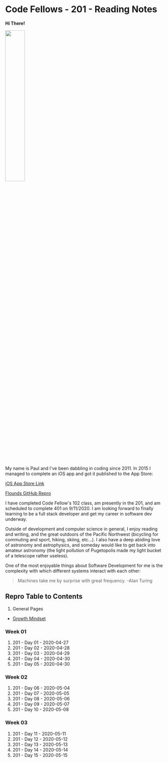 # Code Fellows - 201 - Reading Notes

**Hi There!**

<img src="https://scontent-sea1-1.xx.fbcdn.net/v/t1.0-9/21151248_10103127856966428_1471585133870514402_n.jpg?_nc_cat=104&_nc_sid=0debeb&_nc_ohc=BU-T5nS3eWoAX8urhCs&_nc_ht=scontent-sea1-1.xx&oh=3728c4a18ab582f89476fb8b63dce519&oe=5EBB8E3D" width="35%">

My name is Paul and I've been dabbling in coding since 2011. In 2015 I managed to complete an iOS app and got it published to the App Store:

[iOS App Store Link](https://apps.apple.com/us/app/flounds/id1059196121 "iOS App Store - Flounds")

[Flounds GitHub Repro](https://github.com/paulmrest/Flounds)

I have completed Code Fellow's 102 class, am presently in the 201, and am scheduled to complete 401 on 9/11/2020. I am looking forward to finally learning to be a full stack developer and get my career in software dev underway.

Outside of development and computer science in general, I enjoy reading and writing, and the great outdoors of the Pacific Northwest (bicycling for commuting and sport, hiking, skiing, etc...). I also have a deep abiding love of astronomy and astrophysics, and someday would like to get back into amateur astronomy (the light pollution of Pugetopolis made my light bucket of a telescope rather useless).

One of the most enjoyable things about Software Development for me is the complexity with which different systems interact with each other:

> Machines take me by surprise with great frequency.
> -Alan Turing


## Repro Table to Contents

1. General Pages
* [Growth Mindset](./GeneralGuides/GrowthMindset.md)

### Week 01

1. 201 - Day 01 - 2020-04-27
1. 201 - Day 02 - 2020-04-28
1. 201 - Day 03 - 2020-04-29
1. 201 - Day 04 - 2020-04-30
1. 201 - Day 05 - 2020-04-30

### Week 02

1. 201 - Day 06 - 2020-05-04
1. 201 - Day 07 - 2020-05-05
1. 201 - Day 08 - 2020-05-06
1. 201 - Day 09 - 2020-05-07
1. 201 - Day 10 - 2020-05-08

### Week 03

1. 201 - Day 11 - 2020-05-11
1. 201 - Day 12 - 2020-05-12
1. 201 - Day 13 - 2020-05-13
1. 201 - Day 14 - 2020-05-14
1. 201 - Day 15 - 2020-05-15